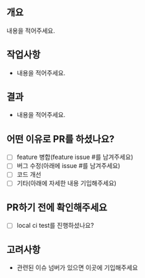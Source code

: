 ## 개요
내용을 적어주세요.

## 작업사항
- 내용을 적어주세요.

## 결과
- 내용을 적어주세요.

## 어떤 이유로 PR를 하셨나요?
- [ ] feature 병합(feature issue #를 남겨주세요)
- [ ] 버그 수정(아래에 issue #를 남겨주세요)
- [ ] 코드 개선
- [ ] 기타(아래에 자세한 내용 기입해주세요)

## PR하기 전에 확인해주세요
- [ ] local ci test를 진행하셨나요?

## 고려사항
- 관련된 이슈 넘버가 있으면 이곳에 기입해주세요
